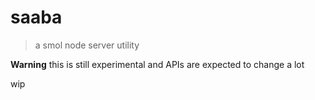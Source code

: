 # saaba

> a smol node server utility

**Warning** this is still experimental and APIs are expected to change a lot

wip
